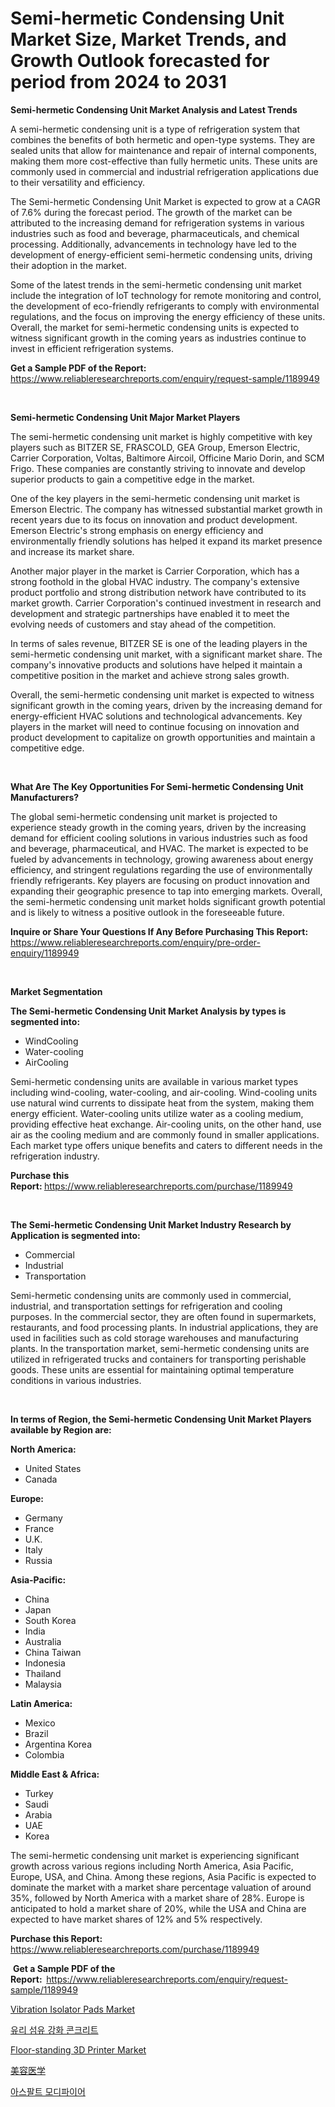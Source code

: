 <p><h1>Semi-hermetic Condensing Unit Market Size, Market Trends, and Growth Outlook forecasted for period from 2024 to 2031</h1></p><p><strong>Semi-hermetic Condensing Unit Market Analysis and Latest Trends</strong></p>
<p><p>A semi-hermetic condensing unit is a type of refrigeration system that combines the benefits of both hermetic and open-type systems. They are sealed units that allow for maintenance and repair of internal components, making them more cost-effective than fully hermetic units. These units are commonly used in commercial and industrial refrigeration applications due to their versatility and efficiency.</p><p>The Semi-hermetic Condensing Unit Market is expected to grow at a CAGR of 7.6% during the forecast period. The growth of the market can be attributed to the increasing demand for refrigeration systems in various industries such as food and beverage, pharmaceuticals, and chemical processing. Additionally, advancements in technology have led to the development of energy-efficient semi-hermetic condensing units, driving their adoption in the market.</p><p>Some of the latest trends in the semi-hermetic condensing unit market include the integration of IoT technology for remote monitoring and control, the development of eco-friendly refrigerants to comply with environmental regulations, and the focus on improving the energy efficiency of these units. Overall, the market for semi-hermetic condensing units is expected to witness significant growth in the coming years as industries continue to invest in efficient refrigeration systems.</p></p>
<p><strong>Get a Sample PDF of the Report:&nbsp;</strong> <a href="https://www.reliableresearchreports.com/enquiry/request-sample/1189949">https://www.reliableresearchreports.com/enquiry/request-sample/1189949</a></p>
<p>&nbsp;</p>
<p><strong>Semi-hermetic Condensing Unit Major Market Players</strong></p>
<p><p>The semi-hermetic condensing unit market is highly competitive with key players such as BITZER SE, FRASCOLD, GEA Group, Emerson Electric, Carrier Corporation, Voltas, Baltimore Aircoil, Officine Mario Dorin, and SCM Frigo. These companies are constantly striving to innovate and develop superior products to gain a competitive edge in the market.</p><p>One of the key players in the semi-hermetic condensing unit market is Emerson Electric. The company has witnessed substantial market growth in recent years due to its focus on innovation and product development. Emerson Electric's strong emphasis on energy efficiency and environmentally friendly solutions has helped it expand its market presence and increase its market share.</p><p>Another major player in the market is Carrier Corporation, which has a strong foothold in the global HVAC industry. The company's extensive product portfolio and strong distribution network have contributed to its market growth. Carrier Corporation's continued investment in research and development and strategic partnerships have enabled it to meet the evolving needs of customers and stay ahead of the competition.</p><p>In terms of sales revenue, BITZER SE is one of the leading players in the semi-hermetic condensing unit market, with a significant market share. The company's innovative products and solutions have helped it maintain a competitive position in the market and achieve strong sales growth.</p><p>Overall, the semi-hermetic condensing unit market is expected to witness significant growth in the coming years, driven by the increasing demand for energy-efficient HVAC solutions and technological advancements. Key players in the market will need to continue focusing on innovation and product development to capitalize on growth opportunities and maintain a competitive edge.</p></p>
<p>&nbsp;</p>
<p><strong>What Are The Key Opportunities For Semi-hermetic Condensing Unit Manufacturers?</strong></p>
<p><p>The global semi-hermetic condensing unit market is projected to experience steady growth in the coming years, driven by the increasing demand for efficient cooling solutions in various industries such as food and beverage, pharmaceutical, and HVAC. The market is expected to be fueled by advancements in technology, growing awareness about energy efficiency, and stringent regulations regarding the use of environmentally friendly refrigerants. Key players are focusing on product innovation and expanding their geographic presence to tap into emerging markets. Overall, the semi-hermetic condensing unit market holds significant growth potential and is likely to witness a positive outlook in the foreseeable future.</p></p>
<p><strong>Inquire or Share Your Questions If Any Before Purchasing This Report:</strong> <a href="https://www.reliableresearchreports.com/enquiry/pre-order-enquiry/1189949">https://www.reliableresearchreports.com/enquiry/pre-order-enquiry/1189949</a></p>
<p>&nbsp;</p>
<p><strong>Market Segmentation</strong></p>
<p><strong>The Semi-hermetic Condensing Unit Market Analysis by types is segmented into:</strong></p>
<p><ul><li>WindCooling</li><li>Water-cooling</li><li>AirCooling</li></ul></p>
<p><p>Semi-hermetic condensing units are available in various market types including wind-cooling, water-cooling, and air-cooling. Wind-cooling units use natural wind currents to dissipate heat from the system, making them energy efficient. Water-cooling units utilize water as a cooling medium, providing effective heat exchange. Air-cooling units, on the other hand, use air as the cooling medium and are commonly found in smaller applications. Each market type offers unique benefits and caters to different needs in the refrigeration industry.</p></p>
<p><strong>Purchase this Report:&nbsp;</strong><a href="https://www.reliableresearchreports.com/purchase/1189949">https://www.reliableresearchreports.com/purchase/1189949</a></p>
<p>&nbsp;</p>
<p><strong>The Semi-hermetic Condensing Unit Market Industry Research by Application is segmented into:</strong></p>
<p><ul><li>Commercial</li><li>Industrial</li><li>Transportation</li></ul></p>
<p><p>Semi-hermetic condensing units are commonly used in commercial, industrial, and transportation settings for refrigeration and cooling purposes. In the commercial sector, they are often found in supermarkets, restaurants, and food processing plants. In industrial applications, they are used in facilities such as cold storage warehouses and manufacturing plants. In the transportation market, semi-hermetic condensing units are utilized in refrigerated trucks and containers for transporting perishable goods. These units are essential for maintaining optimal temperature conditions in various industries.</p></p>
<p>&nbsp;</p>
<p><strong>In terms of Region, the Semi-hermetic Condensing Unit Market Players available by Region are:</strong></p>
<p>
    <p> <strong> North America: </strong>
        <ul>
            <li>United States</li>
            <li>Canada</li>
        </ul>
        </p> 
    <p> <strong> Europe: </strong>
        <ul>
            <li>Germany</li>
            <li>France</li>
            <li>U.K.</li>
            <li>Italy</li>
            <li>Russia</li>
        </ul>
        </p> 
    <p> <strong> Asia-Pacific: </strong>
        <ul>
            <li>China</li>
            <li>Japan</li>
            <li>South Korea</li>
            <li>India</li>
            <li>Australia</li>
            <li>China Taiwan</li>
            <li>Indonesia</li>
            <li>Thailand</li>
            <li>Malaysia</li>
        </ul>
        </p> 
    <p> <strong> Latin America: </strong>
        <ul>
            <li>Mexico</li>
            <li>Brazil</li>
            <li>Argentina Korea</li>
            <li>Colombia</li>
        </ul>
        </p> 
    <p> <strong> Middle East & Africa: </strong>
        <ul>
            <li>Turkey</li>
            <li>Saudi</li>
            <li>Arabia</li>
            <li>UAE</li>
            <li>Korea</li>
        </ul>
    </p>
    </p>
<p><p>The semi-hermetic condensing unit market is experiencing significant growth across various regions including North America, Asia Pacific, Europe, USA, and China. Among these regions, Asia Pacific is expected to dominate the market with a market share percentage valuation of around 35%, followed by North America with a market share of 28%. Europe is anticipated to hold a market share of 20%, while the USA and China are expected to have market shares of 12% and 5% respectively.</p></p>
<p><strong>Purchase this Report: </strong><a href="https://www.reliableresearchreports.com/purchase/1189949">https://www.reliableresearchreports.com/purchase/1189949</a></p>
<p>&nbsp;<strong>Get a Sample PDF of the Report:&nbsp;&nbsp;</strong><a href="https://www.reliableresearchreports.com/enquiry/request-sample/1189949">https://www.reliableresearchreports.com/enquiry/request-sample/1189949</a></p>
<p><strong></strong></p>
<p><p><a href="https://issuu.com/reportprime-2/docs/vibration-isolator-pads-market-size-2030.pptx">Vibration Isolator Pads Market</a></p><p><a href="https://github.com/bvubpqd5241630/Market-Research-Report-List-1/blob/main/6413116186904.md">유리 섬유 강화 콘크리트</a></p><p><a href="https://github.com/Airanohannonzb68e5pb53oc1/Market-Research-Report-List-1/blob/main/floor-standing-3d-printer-market.md">Floor-standing 3D Printer Market</a></p><p><a href="https://github.com/xemfu2379520/Market-Research-Report-List-1/blob/main/1401441186939.md">美容医学</a></p><p><a href="https://github.com/khytkeqagplkzqvh/Market-Research-Report-List-1/blob/main/5643603186905.md">아스팔트 모디파이어</a></p></p>